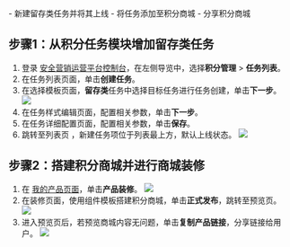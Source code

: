 <dx-steps>
- 新建留存类任务并将其上线
- 将任务添加至积分商城
- 分享积分商城
</dx-steps>


## 步骤1：从积分任务模块增加留存类任务
1. 登录 [安全营销运营平台控制台](https://console.cloud.tencent.com/smop/data/mallUser)，在左侧导览中，选择**积分管理** > **任务列表**。
2. 在任务列表页面，单击**创建任务**。
3. 在选择模板页面，**留存类**任务中选择目标任务进行任务创建，单击**下一步**。
![](https://qcloudimg.tencent-cloud.cn/raw/e11a2282978a1df9153848c7afa81611.png)
4.  在任务样式编辑页面，配置相关参数，单击**下一步**。
5. 在任务详细配置页面，配置相关参数，单击**保存**。
6. 跳转至列表页 ，新建任务项位于列表最上方，默认上线状态。
![](https://qcloudimg.tencent-cloud.cn/raw/004e46664a969fc43b3f0b739648bf72.png)


## 步骤2：搭建积分商城并进行商城装修
1. 在 [我的产品页面](https://console.cloud.tencent.com/smop/mall/mall_front_page)，单击**产品装修**。
![](https://qcloudimg.tencent-cloud.cn/raw/66eb76773bf74be8b12d3c3d39fc5036.png)
2. 在装修页面，使用组件模板搭建积分商城，单击**正式发布**，跳转至预览页。
![](https://qcloudimg.tencent-cloud.cn/raw/2fc4f58d8d36e0b4234b6ce50271d223.png)
3. 进入预览页后，若预览商城内容无问题，单击**复制产品链接**，分享链接给用户。
![](https://qcloudimg.tencent-cloud.cn/raw/1d9eb4c3c48874369aa91a4d46b80cfe.png)



